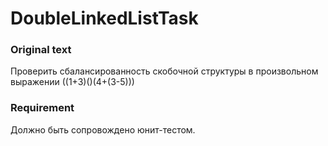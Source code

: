 # DoubleLinkedListTask

### Original text
Проверить сбалансированность скобочной структуры в произвольном выражении ((1+3)()(4+(3-5)))

### Requirement

Должно быть сопровождено юнит-тестом.
